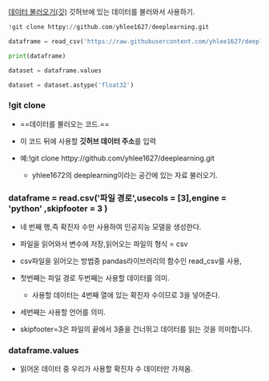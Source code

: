 [데이터 불러오기(깃)](https://velog.io/@countifs/%EC%BD%94%EB%9E%A9%EC%97%90%EC%84%9C-github-csv%ED%8C%8C%EC%9D%BC-%EB%B6%88%EB%9F%AC%EC%98%A4%EA%B8%B0)
깃허브에 있는 데이터를 불러와서 사용하기.

```python
!git clone httpy://github.com/yhlee1627/deeplearning.git

dataframe = read_csv('https://raw.githubusercontent.com/yhlee1627/deeplearning/master/corona_daily.csv',usecols=[3],engine = 'python',skipfooter=3)

print(dataframe)

dataset = dataframe.values

dataset = dataset.astype('float32')
```

### !git clone
 - ==데이터를 불러오는 코드.==

 - 이 코드 뒤에 사용할 **깃허브 데이터 주소**를 입력

 - 예:!git clone httpy://github.com/yhlee1627/deeplearning.git
	 - yhlee1672의 deeplearning이라는 공간에 있는 자료 불러오기.

### dataframe = read.csv('파일 경로',usecols = \[3],engine = 'python' ,skipfooter = 3 )
- 네 번째 행,즉 확진자 수만 사용하여 인공지능 모델을 생성한다.

- 파일을 읽어와서 변수에 저장,읽어오는 파일의 형식 = csv

- csv파일을 읽어오는 방법중 pandas라이브러리의 함수인 read_csv를 사용,

- 첫번째는 파일 경로 두번째는 사용할 데이터를 의미.
	- 사용할 데이터는 4번째 열에 있는 확진자 수이므로 3을 넣어준다.

- 세번째는 사용할 언어를 의미.

- skipfooter=3은 파일의 끝에서 3줄을 건너뛰고 데이터를 읽는 것을 의미합니다. 

### dataframe.values
- 읽어온 데이터 중 우리가 사용할 확진자 수 데이터만 가져옴.
